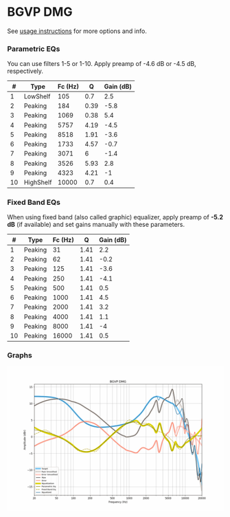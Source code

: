 # BGVP DMG
See [usage instructions](https://github.com/jaakkopasanen/AutoEq#usage) for more options and info.

### Parametric EQs
You can use filters 1-5 or 1-10. Apply preamp of -4.6 dB or -4.5 dB, respectively.

|   # | Type      |   Fc (Hz) |    Q |   Gain (dB) |
|-----|-----------|-----------|------|-------------|
|   1 | LowShelf  |       105 | 0.7  |         2.5 |
|   2 | Peaking   |       184 | 0.39 |        -5.8 |
|   3 | Peaking   |      1069 | 0.38 |         5.4 |
|   4 | Peaking   |      5757 | 4.19 |        -4.5 |
|   5 | Peaking   |      8518 | 1.91 |        -3.6 |
|   6 | Peaking   |      1733 | 4.57 |        -0.7 |
|   7 | Peaking   |      3071 | 6    |        -1.4 |
|   8 | Peaking   |      3526 | 5.93 |         2.8 |
|   9 | Peaking   |      4323 | 4.21 |        -1   |
|  10 | HighShelf |     10000 | 0.7  |         0.4 |

### Fixed Band EQs
When using fixed band (also called graphic) equalizer, apply preamp of **-5.2 dB** (if available) and set gains manually with these parameters.

|   # | Type    |   Fc (Hz) |    Q |   Gain (dB) |
|-----|---------|-----------|------|-------------|
|   1 | Peaking |        31 | 1.41 |         2.2 |
|   2 | Peaking |        62 | 1.41 |        -0.2 |
|   3 | Peaking |       125 | 1.41 |        -3.6 |
|   4 | Peaking |       250 | 1.41 |        -4.1 |
|   5 | Peaking |       500 | 1.41 |         0.5 |
|   6 | Peaking |      1000 | 1.41 |         4.5 |
|   7 | Peaking |      2000 | 1.41 |         3.2 |
|   8 | Peaking |      4000 | 1.41 |         1.1 |
|   9 | Peaking |      8000 | 1.41 |        -4   |
|  10 | Peaking |     16000 | 1.41 |         0.5 |

### Graphs
![](./BGVP%20DMG.png)
